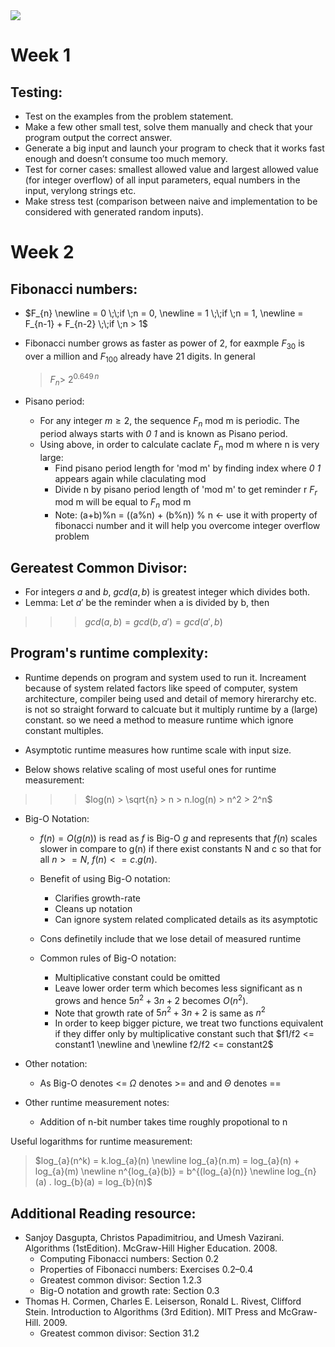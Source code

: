 <img src="https://render.githubusercontent.com/render/math?math=e^{i \pi} = -1">

# Week 1
## Testing:

* Test on the examples from the problem statement.
* Make a few other small test, solve them manually and check that your program output the correct answer. 
* Generate a big input and launch your program to check that it works fast enough and doesn’t consume too much memory. 
* Test for corner cases: smallest allowed value and largest allowed value (for integer overflow) of all input parameters, equal numbers in the input, verylong strings etc.
* Make stress test (comparison between naive and implementation to be considered with generated random inputs).


# Week 2

## Fibonacci numbers: 
* $F_{n} \newline
= 0 \;\;if \;n = 0, \newline
= 1 \;\;if \;n = 1, \newline
= F_{n-1} + F_{n-2} \;\;if \;n > 1$

* Fibonacci number grows as faster as power of 2, for eaxmple $F_{30}$ is over a million and $F_{100}$ already have 21 digits. In general 
  > $F_{n} > ~ 2^{0.649\,n}$

* Pisano period: 
  * For any integer $m≥2$, the sequence $F_{n}$ mod m is periodic. The period always starts with *0 1* and is known as Pisano period. 
  * Using above, in order to calculate caclate $F_{n}$ mod m where n is very large:
    * Find pisano period length for 'mod m' by finding index where *0 1* appears again while claculating mod
    * Divide n by pisano period length of 'mod m' to get reminder r $F_{r}$ mod m will be equal to $F_{n}$ mod m
    * Note:
        (a+b)%n = ((a%n) + (b%n)) % n <- use it with property of fibonacci
        number and it will help you overcome integer overflow problem
## Gereatest Common Divisor:
* For integers $a$ and $b$, $gcd(a,b)$ is greatest integer which divides both. 
* Lemma: Let $a'$ be the reminder when a is divided by b, then 
>>> $gcd(a,b) = gcd(b, a') = gcd(a', b)$

## Program's runtime complexity:
* Runtime depends on program and system used to run it. Increament because of system related factors like speed of computer, system architecture, compiler being used and detail of memory hirerarchy etc. is not so straight forward to calcuate but it multiply runtime by a (large) constant. so we need a method to measure runtime which ignore constant multiples.

* Asymptotic runtime measures how runtime scale with input size. 

* Below shows relative scaling of most useful ones for runtime measurement:
>>> $log(n) > \sqrt{n} > n > n.log(n) > n^2 > 2^n$

* Big-O Notation: 
  * $f(n) = O(g(n))$ is read as $f$ is Big-O $g$ and represents that $f(n)$ scales slower in compare to g(n) if there exist constants N and c so that for all $n >= N$, $f(n) <= c.g(n)$. 
  
  * Benefit of using Big-O notation: 
    * Clarifies growth-rate
    * Cleans up notation
    * Can ignore system related complicated details as its asymptotic
  * Cons definetily include that we lose detail of measured runtime 

  * Common rules of Big-O notation:
    * Multiplicative constant could be omitted 
    * Leave lower order term which becomes less significant as n grows and hence $5n^2 + 3n + 2$ becomes $O(n^2)$.
    * Note that growth rate of $5n^2 + 3n + 2$ is same as $n^2$
    * In order to keep bigger picture, we treat two functions equivalent if they differ only by multiplicative constant such that $f1/f2 <= constant1 \newline and \newline f2/f2 <= constant2$ 

* Other notation: 
  * As Big-O denotes <= $\Omega$ denotes >= and and $\Theta$ denotes ==

* Other runtime measurement notes:
  * Addition of n-bit number takes time roughly propotional to n

Useful logarithms for runtime measurement:
> $log_{a}(n^k) = k.log_{a}(n) \newline
log_{a}(n.m) = log_{a}(n) + log_{a}(m) \newline
n^{log_{a}(b)} = b^{(log_{a}(n)} \newline
log_{n}(a) . log_{b}(a) = log_{b}(n)$

## Additional Reading resource:
* Sanjoy Dasgupta, Christos Papadimitriou, and Umesh Vazirani. Algorithms (1stEdition). McGraw-Hill Higher Education. 2008.
  * Computing Fibonacci numbers: Section 0.2
  * Properties of Fibonacci numbers: Exercises 0.2–0.4
  * Greatest common divisor: Section 1.2.3
  * Big-O notation and growth rate: Section 0.3
* Thomas H. Cormen, Charles E. Leiserson, Ronald L. Rivest, Clifford Stein. Introduction to Algorithms (3rd Edition). MIT Press and McGraw-Hill. 2009.
  * Greatest common divisor: Section 31.2
